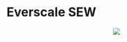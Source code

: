 # Everscale SEW

<p align="center">
    <img src="http://www.plantuml.com/plantuml/proxy?cache=no&src=https://raw.githubusercontent.com/EverscaleGuild/everscale-sew/main/feature/flow.puml?token=GHSAT0AAAAAABHKZ6A32VRPS2366X4Q2AIWYQOUYUA"/>
</p>
